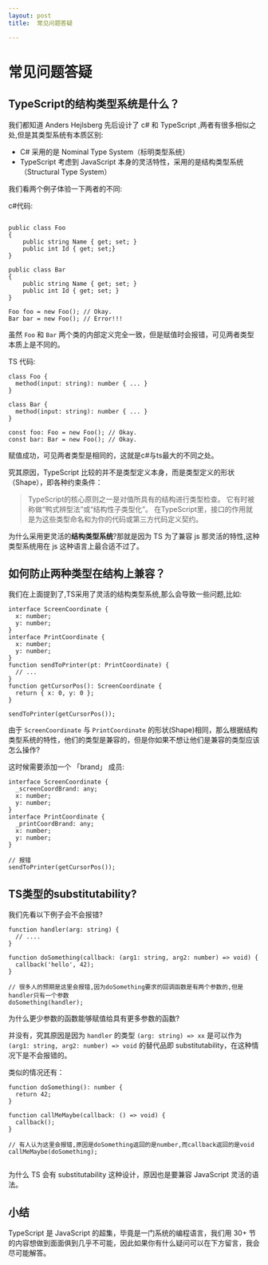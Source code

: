 ```yaml
---
layout: post
title:  常见问题答疑

---
```



# 常见问题答疑

## TypeScript的结构类型系统是什么？

我们都知道 Anders Hejlsberg 先后设计了 c# 和 TypeScript ,两者有很多相似之处,但是其类型系统有本质区别:

* C# 采用的是 Nominal Type System（标明类型系统）
* TypeScript 考虑到 JavaScript 本身的灵活特性，采用的是结构类型系统（Structural Type System）

我们看两个例子体验一下两者的不同:

c#代码:

```

public class Foo  
{
    public string Name { get; set; }
    public int Id { get; set;}
}

public class Bar  
{
    public string Name { get; set; }
    public int Id { get; set; }
}

Foo foo = new Foo(); // Okay.
Bar bar = new Foo(); // Error!!!

```

虽然 `Foo` 和 `Bar` 两个类的内部定义完全一致，但是赋值时会报错，可见两者类型本质上是不同的。

TS 代码:

```
class Foo {
  method(input: string): number { ... }
}

class Bar {
  method(input: string): number { ... }
}

const foo: Foo = new Foo(); // Okay.
const bar: Bar = new Foo(); // Okay.

```

赋值成功，可见两者类型是相同的，这就是c#与ts最大的不同之处。

究其原因，TypeScript 比较的并不是类型定义本身，而是类型定义的形状（Shape），即各种约束条件：

> TypeScript的核心原则之一是对值所具有的结构进行类型检查。 它有时被称做“鸭式辨型法”或“结构性子类型化”。 在TypeScript里，接口的作用就是为这些类型命名和为你的代码或第三方代码定义契约。

为什么采用更灵活的**结构类型系统**\?那就是因为 TS 为了兼容 js 那灵活的特性,这种类型系统用在 js 这种语言上最合适不过了。

## 如何防止两种类型在结构上兼容？

我们在上面提到了,TS采用了灵活的结构类型系统,那么会导致一些问题,比如:

```
interface ScreenCoordinate {
  x: number;
  y: number;
}
interface PrintCoordinate {
  x: number;
  y: number;
}
function sendToPrinter(pt: PrintCoordinate) {
  // ...
}
function getCursorPos(): ScreenCoordinate {
  return { x: 0, y: 0 };
}

sendToPrinter(getCursorPos());

```

由于 `ScreenCoordinate` 与 `PrintCoordinate` 的形状\(Shape\)相同，那么根据结构类型系统的特性，他们的类型是兼容的，但是你如果不想让他们是兼容的类型应该怎么操作\?

这时候需要添加一个 「brand」 成员:

```
interface ScreenCoordinate {
  _screenCoordBrand: any;
  x: number;
  y: number;
}
interface PrintCoordinate {
  _printCoordBrand: any;
  x: number;
  y: number;
}

// 报错
sendToPrinter(getCursorPos());

```

## TS类型的substitutability\?

我们先看以下例子会不会报错\?

```
function handler(arg: string) {
  // ....
}

function doSomething(callback: (arg1: string, arg2: number) => void) {
  callback('hello', 42);
}

// 很多人的预期是这里会报错,因为doSomething要求的回调函数是有两个参数的,但是handler只有一个参数
doSomething(handler);

```

为什么更少参数的函数能够赋值给具有更多参数的函数\?

并没有，究其原因是因为 `handler` 的类型 `(arg: string) => xx` 是可以作为 `(arg1: string, arg2: number) => void` 的替代品即 substitutability，在这种情况下是不会报错的。

类似的情况还有：

```
function doSomething(): number {
  return 42;
}

function callMeMaybe(callback: () => void) {
  callback();
}

// 有人认为这里会报错,原因是doSomething返回的是number,而callback返回的是void
callMeMaybe(doSomething);


```

为什么 TS 会有 substitutability 这种设计，原因也是要兼容 JavaScript 灵活的语法。

## 小结

TypeScript 是 JavaScript 的超集，毕竟是一门系统的编程语言，我们用 30+ 节的内容想做到面面俱到几乎不可能，因此如果你有什么疑问可以在下方留言，我会尽可能解答。